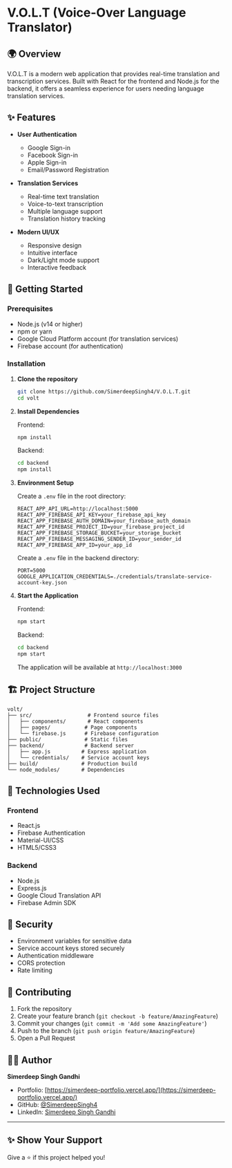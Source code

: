 # V.O.L.T (Voice-Over Language Translator)

## 🌍 Overview

V.O.L.T is a modern web application that provides real-time translation and transcription services. Built with React for the frontend and Node.js for the backend, it offers a seamless experience for users needing language translation services.

## ✨ Features

- **User Authentication**
  - Google Sign-in
  - Facebook Sign-in
  - Apple Sign-in
  - Email/Password Registration

- **Translation Services**
  - Real-time text translation
  - Voice-to-text transcription
  - Multiple language support
  - Translation history tracking

- **Modern UI/UX**
  - Responsive design
  - Intuitive interface
  - Dark/Light mode support
  - Interactive feedback

## 🚀 Getting Started

### Prerequisites

- Node.js (v14 or higher)
- npm or yarn
- Google Cloud Platform account (for translation services)
- Firebase account (for authentication)

### Installation

1. **Clone the repository**
   ```bash
   git clone https://github.com/SimerdeepSingh4/V.O.L.T.git
   cd volt
   ```

2. **Install Dependencies**
   
   Frontend:
   ```bash
   npm install
   ```

   Backend:
   ```bash
   cd backend
   npm install
   ```

3. **Environment Setup**

   Create a `.env` file in the root directory:
   ```env
   REACT_APP_API_URL=http://localhost:5000
   REACT_APP_FIREBASE_API_KEY=your_firebase_api_key
   REACT_APP_FIREBASE_AUTH_DOMAIN=your_firebase_auth_domain
   REACT_APP_FIREBASE_PROJECT_ID=your_firebase_project_id
   REACT_APP_FIREBASE_STORAGE_BUCKET=your_storage_bucket
   REACT_APP_FIREBASE_MESSAGING_SENDER_ID=your_sender_id
   REACT_APP_FIREBASE_APP_ID=your_app_id
   ```

   Create a `.env` file in the backend directory:
   ```env
   PORT=5000
   GOOGLE_APPLICATION_CREDENTIALS=./credentials/translate-service-account-key.json
   ```

4. **Start the Application**

   Frontend:
   ```bash
   npm start
   ```

   Backend:
   ```bash
   cd backend
   npm start
   ```

   The application will be available at `http://localhost:3000`

## 🏗️ Project Structure

```
volt/
├── src/                  # Frontend source files
│   ├── components/       # React components
│   ├── pages/           # Page components
│   └── firebase.js      # Firebase configuration
├── public/              # Static files
├── backend/             # Backend server
│   ├── app.js          # Express application
│   └── credentials/    # Service account keys
├── build/              # Production build
└── node_modules/       # Dependencies
```

## 🔧 Technologies Used

### Frontend
- React.js
- Firebase Authentication
- Material-UI/CSS
- HTML5/CSS3

### Backend
- Node.js
- Express.js
- Google Cloud Translation API
- Firebase Admin SDK

## 🔐 Security

- Environment variables for sensitive data
- Service account keys stored securely
- Authentication middleware
- CORS protection
- Rate limiting

## 🤝 Contributing

1. Fork the repository
2. Create your feature branch (`git checkout -b feature/AmazingFeature`)
3. Commit your changes (`git commit -m 'Add some AmazingFeature'`)
4. Push to the branch (`git push origin feature/AmazingFeature`)
5. Open a Pull Request

## 🙋‍♂️ Author

**Simerdeep Singh Gandhi**

- Portfolio: [https://simerdeep-portfolio.vercel.app/](https://simerdeep-portfolio.vercel.app/)
- GitHub: [@SimerdeepSingh4](https://github.com/SimerdeepSingh4)
- LinkedIn: [Simerdeep Singh Gandhi](https://www.linkedin.com/in/simerdeep-singh-gandhi-5569a7279/)

---

## ✨ Show Your Support

Give a ⭐️ if this project helped you!
